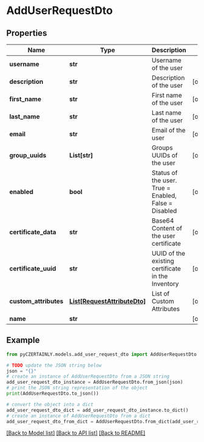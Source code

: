 # AddUserRequestDto


## Properties

Name | Type | Description | Notes
------------ | ------------- | ------------- | -------------
**username** | **str** | Username of the user | 
**description** | **str** | Description of the user | [optional] 
**first_name** | **str** | First name of the user | [optional] 
**last_name** | **str** | Last name of the user | [optional] 
**email** | **str** | Email of the user | [optional] 
**group_uuids** | **List[str]** | Groups UUIDs of the user | [optional] 
**enabled** | **bool** | Status of the user. True &#x3D; Enabled, False &#x3D; Disabled | [optional] 
**certificate_data** | **str** | Base64 Content of the user certificate | [optional] 
**certificate_uuid** | **str** | UUID of the existing certificate in the Inventory | [optional] 
**custom_attributes** | [**List[RequestAttributeDto]**](RequestAttributeDto.md) | List of Custom Attributes | [optional] 
**name** | **str** |  | [optional] 

## Example

```python
from pyCZERTAINLY.models.add_user_request_dto import AddUserRequestDto

# TODO update the JSON string below
json = "{}"
# create an instance of AddUserRequestDto from a JSON string
add_user_request_dto_instance = AddUserRequestDto.from_json(json)
# print the JSON string representation of the object
print(AddUserRequestDto.to_json())

# convert the object into a dict
add_user_request_dto_dict = add_user_request_dto_instance.to_dict()
# create an instance of AddUserRequestDto from a dict
add_user_request_dto_from_dict = AddUserRequestDto.from_dict(add_user_request_dto_dict)
```
[[Back to Model list]](../README.md#documentation-for-models) [[Back to API list]](../README.md#documentation-for-api-endpoints) [[Back to README]](../README.md)


